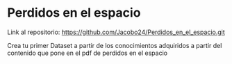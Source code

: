 # Perdidos en el espacio

Link al repositorio: https://github.com/Jacobo24/Perdidos_en_el_espacio.git

Crea tu primer Dataset a partir de los conocimientos adquiridos a partir del contenido que pone en el pdf de perdidos en el espacio
